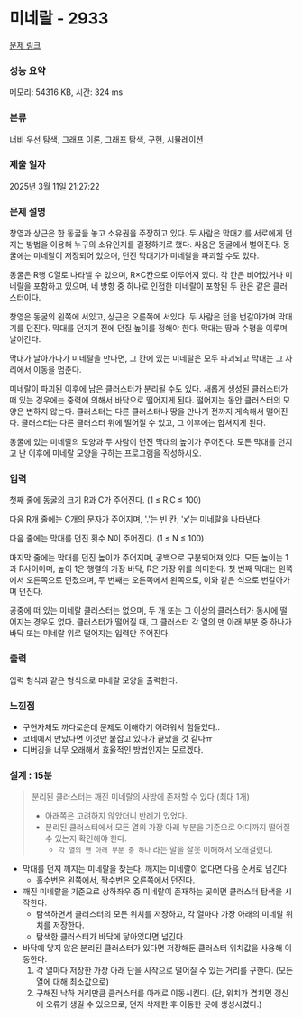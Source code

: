 # 미네랄 - 2933 

[문제 링크](https://www.acmicpc.net/problem/2933) 

### 성능 요약

메모리: 54316 KB, 시간: 324 ms

### 분류

너비 우선 탐색, 그래프 이론, 그래프 탐색, 구현, 시뮬레이션

### 제출 일자

2025년 3월 11일 21:27:22

### 문제 설명

<p>창영과 상근은 한 동굴을 놓고 소유권을 주장하고 있다. 두 사람은 막대기를 서로에게 던지는 방법을 이용해 누구의 소유인지를 결정하기로 했다. 싸움은 동굴에서 벌어진다. 동굴에는 미네랄이 저장되어 있으며, 던진 막대기가 미네랄을 파괴할 수도 있다.</p>

<p>동굴은 R행 C열로 나타낼 수 있으며, R×C칸으로 이루어져 있다. 각 칸은 비어있거나 미네랄을 포함하고 있으며, 네 방향 중 하나로 인접한 미네랄이 포함된 두 칸은 같은 클러스터이다.</p>

<p>창영은 동굴의 왼쪽에 서있고, 상근은 오른쪽에 서있다. 두 사람은 턴을 번갈아가며 막대기를 던진다. 막대를 던지기 전에 던질 높이를 정해야 한다. 막대는 땅과 수평을 이루며 날아간다.</p>

<p>막대가 날아가다가 미네랄을 만나면, 그 칸에 있는 미네랄은 모두 파괴되고 막대는 그 자리에서 이동을 멈춘다.</p>

<p>미네랄이 파괴된 이후에 남은 클러스터가 분리될 수도 있다. 새롭게 생성된 클러스터가 떠 있는 경우에는 중력에 의해서 바닥으로 떨어지게 된다. 떨어지는 동안 클러스터의 모양은 변하지 않는다. 클러스터는 다른 클러스터나 땅을 만나기 전까지 게속해서 떨어진다. 클러스터는 다른 클러스터 위에 떨어질 수 있고, 그 이후에는 합쳐지게 된다.</p>

<p>동굴에 있는 미네랄의 모양과 두 사람이 던진 막대의 높이가 주어진다. 모든 막대를 던지고 난 이후에 미네랄 모양을 구하는 프로그램을 작성하시오.</p>

### 입력 

 <p>첫째 줄에 동굴의 크기 R과 C가 주어진다. (1 ≤ R,C ≤ 100)</p>

<p>다음 R개 줄에는 C개의 문자가 주어지며, '.'는 빈 칸, 'x'는 미네랄을 나타낸다.</p>

<p>다음 줄에는 막대를 던진 횟수 N이 주어진다. (1 ≤ N ≤ 100)</p>

<p>마지막 줄에는 막대를 던진 높이가 주어지며, 공백으로 구분되어져 있다. 모든 높이는 1과 R사이이며, 높이 1은 행렬의 가장 바닥, R은 가장 위를 의미한다. 첫 번째 막대는 왼쪽에서 오른쪽으로 던졌으며, 두 번째는 오른쪽에서 왼쪽으로, 이와 같은 식으로 번갈아가며 던진다.</p>

<p>공중에 떠 있는 미네랄 클러스터는 없으며, 두 개 또는 그 이상의 클러스터가 동시에 떨어지는 경우도 없다. 클러스터가 떨어질 때, 그 클러스터 각 열의 맨 아래 부분 중 하나가 바닥 또는 미네랄 위로 떨어지는 입력만 주어진다.</p>

### 출력 

 <p>입력 형식과 같은 형식으로 미네랄 모양을 출력한다.</p>

### 느낀점

- 구현자체도 까다로운데 문제도 이해하기 어려워서 힘들었다..
- 코테에서 만났다면 이것만 붙잡고 있다가 끝났을 것 같다ㅠ
- 디버깅을 너무 오래해서 효율적인 방법인지는 모르겠다.

### 설계 : 15분

> 분리된 클러스터는 깨진 미네랄의 사방에 존재할 수 있다 (최대 1개)
> 
> - 아래쪽은 고려하지 않았더니 반례가 있었다.
> - 분리된 클러스터에서 모든 열의 가장 아래 부분을 기준으로 어디까지 떨어질 수 있는지 확인해야 한다.
>     - `각 열의 맨 아래 부분 중 하나` 라는 말을 잘못 이해해서 오래걸렸다.
- 막대를 던져 깨지는 미네랄을 찾는다. 깨지는 미네랄이 없다면 다음 순서로 넘긴다.
    - 홀수번은 왼쪽에서, 짝수번은 오른쪽에서 던진다.
- 깨진 미네랄을 기준으로 상하좌우 중 미네랄이 존재하는 곳이면 클러스터 탐색을 시작한다.
    - 탐색하면서 클러스터의 모든 위치를 저장하고, 각 열마다 가장 아래의 미네랄 위치를 저장한다.
    - 탐색한 클러스터가 바닥에 닿아있다면 넘긴다.
- 바닥에 닿지 않은 분리된 클러스터가 있다면 저장해둔 클러스터 위치값을 사용해 이동한다.
    1. 각 열마다 저장한 가장 아래 단을 시작으로 떨어질 수 있는 거리를 구한다. (모든 열에 대해 최소값으로)
    2. 구해진 낙하 거리만큼 클러스터를 아래로 이동시킨다. (단, 위치가 겹치면 갱신에 오류가 생길 수 있으므로, 먼저 삭제한 후 이동한 곳에 생성시켰다.)